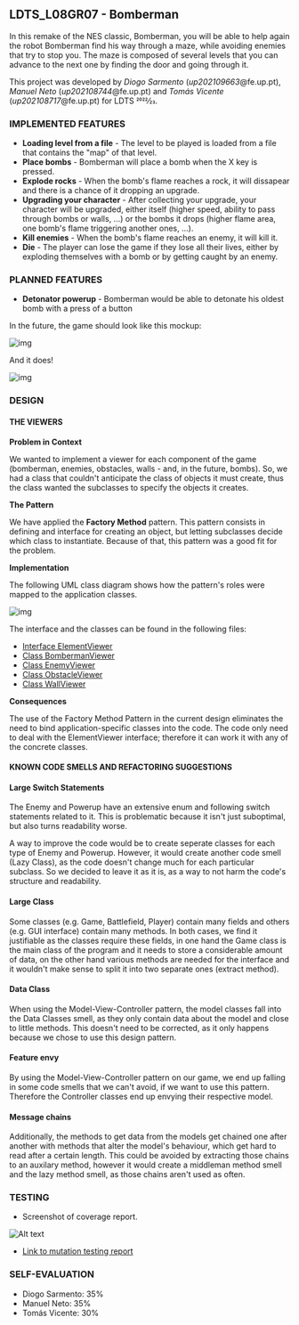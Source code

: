 ## LDTS_L08GR07 - Bomberman

In this remake of the NES classic, Bomberman, you will be able to help again the robot Bomberman find his way through a maze, while avoiding enemies that try to stop you.
The maze is composed of several levels that you can advance to the next one by finding the door and going through it. 

This project was developed by *Diogo Sarmento* (*up202109663*@fe.up.pt), *Manuel Neto* (*up202108744*@fe.up.pt) and *Tomás Vicente* (*up202108717*@fe.up.pt) for LDTS 2022⁄23.

### IMPLEMENTED FEATURES

- **Loading level from a file** - The level to be played is loaded from a file that contains the "map" of that level.
- **Place bombs** - Bomberman will place a bomb when the X key is pressed.
- **Explode rocks** - When the bomb's flame reaches a rock, it will dissapear and there is a chance of it dropping an upgrade.
- **Upgrading your character** - After collecting your upgrade, your character will be upgraded, either itself (higher speed, ability to pass through bombs or walls, ...) or the bombs it drops (higher flame area, one bomb's flame triggering another ones, ...).
- **Kill enemies** - When the bomb's flame reaches an enemy, it will kill it.
- **Die** - The player can lose the game if they lose all their lives, either by exploding themselves with a bomb or by getting caught by an enemy.

### PLANNED FEATURES

- **Detonator powerup** - Bomberman would be able to detonate his oldest bomb with a press of a button


In the future, the game should look like this mockup:

![img](mockup.png)

And it does!

![img](final_print.png)

### DESIGN

#### THE VIEWERS

**Problem in Context**

We wanted to implement a viewer for each component of the game (bomberman, enemies, obstacles, walls - and, in the future, bombs).
So, we had a class that couldn't anticipate the class of objects it must create, thus the class wanted the subclasses to specify the objects it creates.

**The Pattern**

We have applied the **Factory Method** pattern.
This pattern consists in defining and interface for creating an object, but letting subclasses decide which class to instantiate.
Because of that, this pattern was a good fit for the problem.

**Implementation**

The following UML class diagram shows how the pattern's roles were mapped to the application classes.

![img](bomberman-UML.png)

The interface and the classes can be found in the following files:

- [Interface ElementViewer](../src/main/java/pt/up/fe/bomberman/viewer/game/ElementViewer.java)
- [Class BombermanViewer](../src/main/java/pt/up/fe/bomberman/viewer/game/BombermanViewer.java)
- [Class EnemyViewer](../src/main/java/pt/up/fe/bomberman/viewer/game/EnemyViewer.java)
- [Class ObstacleViewer](../src/main/java/pt/up/fe/bomberman/viewer/game/ObstacleViewer.java)
- [Class WallViewer](../src/main/java/pt/up/fe/bomberman/viewer/game/WallViewer.java)

**Consequences**

The use of the Factory Method Pattern in the current design eliminates the need to bind application-specific classes into the code.
The code only need to deal with the ElementViewer interface; therefore it can work it with any of the concrete classes.

#### KNOWN CODE SMELLS AND REFACTORING SUGGESTIONS

#### Large Switch Statements

The Enemy and Powerup have an extensive enum and following switch statements related to it. This is problematic because it isn't just suboptimal, but also turns readability worse.

A way to improve the code would be to create seperate classes for each type of Enemy and Powerup. However, it would create another code smell (Lazy Class), as the code doesn't change much for each particular subclass. So we decided to leave it as it is, as a way to not harm the code's structure and readability.


#### **Large Class**

Some classes (e.g. Game, Battlefield, Player) contain many fields and others (e.g. GUI interface) contain many methods. In both cases, we find it justifiable as the classes require these fields, in one hand the Game class is the main class of the program and it needs to store a considerable amount of data, on the other hand various methods are needed for the interface and it wouldn't make sense to split it into two separate ones (extract method).


#### **Data Class**

When using the Model-View-Controller pattern, the model classes fall into the Data Classes smell, as they only contain data about the model and close to little methods. This doesn't need to be corrected, as it only happens because we chose to use this design pattern.


#### **Feature envy**

By using the Model-View-Controller pattern on our game, we end up falling in some code smells that we can't avoid, if we want to use this pattern. Therefore the Controller classes end up envying their respective model. 


#### **Message chains**

Additionally, the methods to get data from the models get chained one after another with methods that alter the model's behaviour, which get hard to read after a certain length. This could be avoided by extracting those chains to an auxilary method, however it would create a middleman method smell and the lazy method smell, as those chains aren't used as often.

### TESTING

- Screenshot of coverage report.

![Alt text](coverage_tests.png?raw=true "Coverage Report")

- [Link to mutation testing report](report/index.html)

### SELF-EVALUATION

- Diogo Sarmento: 35%
- Manuel Neto: 35%
- Tomás Vicente: 30%
